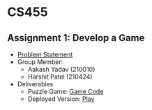 # CS455

## Assignment 1: Develop a Game
- [Problem Statement](https://github.com/harshitptl21/CS455/blob/main/Problem_Statements/Assignment_1.pdf)
- Group Member:
  - Aakash Yadav (210010)
  - Harshit Patel (210424)
- Deliverables
  - Puzzle Game: [Game Code](https://github.com/harshitptl21/CS455/tree/main/Game)
  - Deployed Version: [Play](https://harshitptl21.github.io/CS455/)
